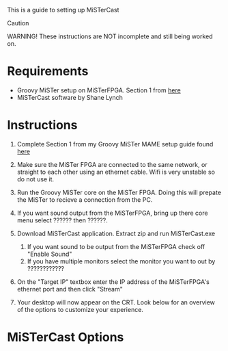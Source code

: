 This is a guide to setting up MiSTerCast
>[!CAUTION]
WARNING! These instructions are NOT incomplete and still being worked on.

# Requirements
- Groovy MiSTer setup on MiSTerFPGA. Section 1 from [here](https://github.com/lutechsource/MiSTerStuff/blob/main/GroovyMiSTer/mame_documentation.md#section-1-on-the-misterfpga)
- MiSTerCast software by Shane Lynch

# Instructions

1. Complete Section 1 from my Groovy MiSTer MAME setup guide found [here](https://github.com/lutechsource/MiSTerStuff/blob/main/GroovyMiSTer/mame_documentation.md#section-1-on-the-misterfpga)

2. Make sure the  MiSTer FPGA are connected to the same network, or straight to each other using an ethernet cable. Wifi is very unstable so do not use it.

3. Run the Groovy MiSTer core on the MiSTer FPGA. Doing this will prepate the MiSTer to recieve a connection from the PC.

4. If you want sound output from the MiSTerFPGA, bring up there core menu select ?????? then ??????.

5. Download MiSTerCast application. Extract zip and run MiSTerCast.exe
    1. If you want sound to be output from the MiSTerFPGA check off "Enable Sound"
    2. If you have multiple monitors select the monitor you want to out by ????????????

6. On the "Target IP" textbox enter the IP address of the MiSTerFPGA's ethernet port and then click "Stream"

7. Your desktop will now appear on the CRT. Look below for an overview of the options to customize your experience.

# MiSTerCast Options

